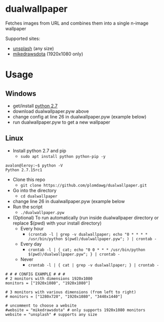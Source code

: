 # dualwallpaper
Fetches images from URL and combines them into a single n-image wallpaper

Supported sites:
  - [unsplash](https://www.unsplash.com) (any size)
  - [mikedrawsdota](http://mdd.hirshon.net/) (1920x1080 only)
  
# Usage

## Windows
  - get/install [python 2.7](https://www.python.org/downloads/)
  - download dualwallpaper.pyw above
  - change config at line 26 in dualwallpaper.pyw (example below)
  - run dualwallpaper.pyw to get a new wallpaper
  
  
## Linux
  - Install python 2.7 and pip
    - `sudo apt install python python-pip -y`
 ```
 avalon@leroy:~$ python -V
 Python 2.7.15rc1
 ```
  - Clone this repo 
    - `git clone https://github.com/plomdawg/dualwallpaper.git`
  - Go into the directory
    - `cd dualwallpaper`
  - change line 26 in dualwallpaper.pyw (example below
  - Run the script
    - `./dualwallpaper.pyw`
  - (Optional) To run automatically (run inside dualwallpaper directory or replace $(pwd) with your install directory)
    - Every hour
      - `(crontab -l | grep -v dualwallpaper; echo "0 * * * * /usr/bin/python $(pwd)/dualwallpaper.pyw"; ) | crontab -`
    - Every day
      - `crontab -l | { cat; echo "0 0 * * * /usr/bin/python $(pwd)/dualwallpaper.pyw"; } | crontab -`
    - Never
      - `crontab -l | { cat | grep -v dualwallpaper; } | crontab -`
  
```
# # # CONFIG EXAMPLE # # #
# 2 monitors with dimensions 1920x1080
monitors = ["1920x1080", "1920x1080"]

# 3 monitors with various dimensions (from left to right)
# monitors = ["1280x720", "1920x1080", "3440x1440"]

# uncomment to choose a website
#website = "mikedrawsdota" # only supports 1920x1080 monitors
website = "unsplash" # supports any size
```
